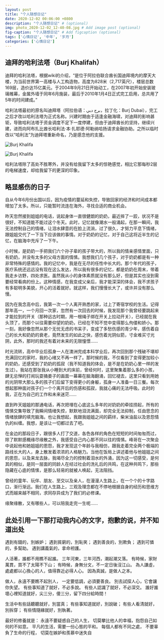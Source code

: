```yaml
---
layout: post
title: "个人随想日记"
date: 2020-12-02 00:06:00 +0800
description: "个人随想日记" # (optional)
img: photo_2020-12-02_12-40-08.jpg # Add image post (optional)
fig-caption: "个人随想日记" # Add figcaption (optional)
tags: ['心情日记', '中年', '岁月']
categories: ['心情日记']
---
```


## 迪拜的哈利法塔（Burj Khalifah）

迪拜的哈利法塔，根据wiki的介绍，“是位于阿拉伯联合酋长国迪拜境内的摩天大楼，为当前世界第一高楼与人工构造物<!--more-->，高度为828米（2,717英尺），楼层总数169层，造价达15亿美元。于2004年9月21日开始动工，在2007年初开始安装玻璃帷幕，金属外墙于同年6月施装，最后于2010年1月4日正式完工启用，总共用了5年的时间建成。”

哈利法塔最初的原名叫迪拜塔（阿拉伯语：برج دبي‎，拉丁化：Burj Dubai‎），完工之后才改以哈利法塔为正式名称。兴建时期由于适逢金融海啸，对迪拜的影响甚钜，导致哈利法塔于资金调度不足下一度停建，但由于迪拜酋长的坚持，继续兴建，进而向阿布扎比酋长哈利法·本·扎耶德·阿勒纳哈扬请求金融协助。之所以临时改以“哈利法”为迪拜塔重新命名，乃是感念他的支援。

![Burj Khalifa]({{site.baseurl}}/assets/img/2020-12-02/photo_2020-12-02_12-40-01.jpg)

![Burj Khalifa]({{site.baseurl}}/assets/img/2020-12-02/photo_2020-12-02_12-40-04.jpg)

哈利法塔除了高处不胜寒外，并没有给我留下太多的惊艳感觉，相比它那每秒2层的电梯速度，却给我留下的更深的印象。

## 略显感伤的日子

自从今年6月份出国以后，因为疫情的蔓延和失控，导致回家的经济和时间成本都增加了太多。所以，只能暂时流连在海外，寻找合适的商业机会。

昨天忽然接到姐姐的电话，说起身体一直很健朗的奶奶，最近摔了一跤，状况不是很好，不知道能不能过这个冬天。此时，记忆就像潮水一般涌起，在那一瞬间，我无法控制自己的情绪，让泪水肆意的在脸上流淌，过了很久，才努力平息下情绪，跟姐姐交代了一下当下应该做的事情。对于奶奶的记忆，对于自己这将近半生的记忆，在脑海中充斥了一下午。

小时候，是奶奶一手把我们六个孙子辈的孩子带大的，所以我的情亲感情里面，只有奶奶，并没有太多的父母方面的情愫。我想我们几个孩子，对于奶奶都是有一种非常特殊的感情的。我的记忆中，我是在无尽的任性中长大的。那个年代的孩子，医疗系统还远远没有现在这么发达，所以我有很多的记忆，都是奶奶在周末，带着我走乡访野，四处求医。虽然我从小的身体素质就没有那么好，但是其实也没到需要经常看病的份上。这种情感，在我变成父亲后，我才能深深的体会，我不求孩子有多聪明多美貌，开心的活着就好。就这样，我们慢慢长大了，或许并没有那么慢。

因为在我念高中后，我第一次一个人离开熟悉的家，过上了寄宿学校的生活。记得那年高一，一个月回一次家，忽然有一次回去的时候，我发现那个我曾经要跳起来才能拉到的开关（那种远古时期，用一根绳子绑在开关上拉动开关），已经就在我头顶了，而那个以往需要仰望的奶奶，已经在不知不觉中变得那么佝偻和娇小。那一刻，我好像忽然从那个无忧无虑的书呆子，变成了多愁伤感的青少年，感伤着自己的长大和奶奶的衰老，竟然发生的如此之快，感伤着光阴似箭，寸金难买寸光阴，此外，那时的我还有着对未来的无限憧憬……

时光流转，高中毕业后孤身一人在澳洲完成本科学业后，再次回到那个残破不堪却充满回忆的家时，我的心绪又不再一样了。那时候的我，不仅看到了变得更加较小的奶奶，还感受到了奶奶的孤寂（我不知道我的体会，是不是在奶奶心里一样的发生过）。我站在那张我从小睡到大的床前，曾经何时，这里聚集着那么多的小孩，肆无忌惮的打闹玩耍捅娄子的画面一幕幕在脑海翻涌，回忆褪去，这里只看到用她的光阴带大那么多的孩子们后留下变得更小的身躯，孤身一人准备一日三餐。每次想起那种面对孩子们一个个离开后的伤感和孤寂，我就心痛的无法呼吸。此时的我，正在为自己的工作和未来迷茫……

直到昨天姐姐的那通电话，再次把埋在心底这么多年的对奶奶的牵挂捞起，所有的情愫交集导致了我瞬间情绪失控，默默地泪流满面，却完全无法抑制，任由思念的情绪放肆的填充脑海。也让我想起，我跟我姐姐之间的羁绊，柴米油盐以及恩怨情仇的纠缠。我想，是该让一切都过去了吧。

在金边的那段日子，跟很多人打了交道，各色各样的角色在短短的时间匆匆而过，除了默默感概缘尽缘散之外，我感受自己内心那不同以往的情愫。峰哥在一次聚会中说起他和她姐姐的恩怨，我才发现这个年龄与我相仿，跟我走着完全两个极端的路线长大的人，身上散发着浓浓的人格魅力。当他在饭局上讲述着他与他姐姐之间的恩怨，以及来龙去脉，我竭尽全力的控制着泪水的外涌，因为这一切感受，是何其的相似，是同一层面的同龄人在经过社会的洗礼后的共鸣，在这种共鸣下，那些隐藏在心底的情愫，是那么轻易的就被人唤起，无法阻挡。

曾经的童年、玩伴、朋友、至交以及亲人，在漫漫人生路上，在一个个的十字路口，渐行渐远。我们在人生路上，三观及理念都在不停地根据自身的经历和思维方式而越来越不相同，求同存异成为了我们的必修课。

缘聚缘散，又有哪些人，可以陪我走完一生呢……


## 此处引用一下那打动我内心的文字，抱歉的说，并不知道出处

遇到有錢的，別嫉妒；
遇到貧窮的，別恥笑；
遇到善良的，別欺負；
遇到可憐的，多幫助。
遇到講義氣的，拿命袒護。

人活著，誰都不用瞧不起誰。
三年河東，三年河西，潮起潮又落。
有時候，家財萬貫，買不了太陽不下山；
有時候，身無分文，不一定日後沒江山。
為人謙虛，處處都以心換心的人，值得靠近必得人心。
因為真誠，是做人之本。

做人，永遠不要瞧不起別人，
一定要低調，必須要善良。
別去試探人心，它會讓你失望。
有些事知道了就好，不必多說。
有些人認識了就好，不必深交。
誰好誰壞心裡知道就好，尖三分，傻三分，留下四分給時間！

生活中有些話聽聽就好，別當真；
有些事知道就好，別說破；
有些人看清就好，別拆穿；
有些情隨緣就好，別執著。

最好的修養就是：
永遠不要疑惑自己的人生，
切莫攀比他人的幸福，抱怨自己如何的不如意。
平凡的生活，需要一份心態的平和。
每個人都有不同之處，
不要辜負了生命的行程，
切莫在嫉妒和羨慕中迷失自
